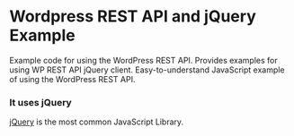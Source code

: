 # Wordpress REST API and jQuery Example

Example code for using the WordPress REST API. Provides examples for using WP REST API jQuery client. Easy-to-understand JavaScript
example of using the WordPress REST API.

### It uses jQuery

[jQuery](https://jquery.com/) is the most common JavaScript Library.
